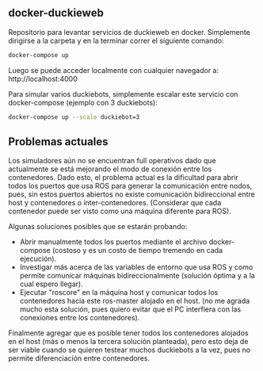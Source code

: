 ## docker-duckieweb
Repositorio para levantar servicios de duckieweb en docker.
Simplemente dirigirse a la carpeta y en la terminar correr el siguiente comando:
```bash
docker-compose up
```
Luego se puede acceder localmente con cualquier navegador a:
http://localhost:4000

Para simular varios duckiebots, simplemente escalar este servicio con docker-compose (ejemplo con 3 duckiebots):

```bash
docker-compose up --scale duckiebot=3
```

## Problemas actuales
Los simuladores aún no se encuentran full operativos dado que actualmente se está mejorando el modo de conexión entre los contenedores. Dado esto, el problema actual es la dificultad para abrir todos los puertos que usa ROS para generar la comunicación entre nodos, pues, sin estos puertos abiertos no existe comunicación bidireccional entre host y contenedores o inter-contenedores.
(Considerar que cada contenedor puede ser visto como una máquina diferente para ROS).

Algunas soluciones posibles que se estarán probando:
- Abrir manualmente todos los puertos mediante el archivo docker-compose (costoso y es un costo de tiempo tremendo en cada ejecución).
- Investigar más acerca de las variables de entorno que usa ROS y como permite comunicar máquinas bidireccionalmente (solución óptima y a la cual espero llegar).
- Ejecutar "roscore" en la máquina host y comunicar todos los contenedores hacia este ros-master alojado en el host. (no me agrada mucho esta solución, pues quiero evitar que el PC interfiera con las conexiones entre los contenedores).

Finalmente agregar que es posible tener todos los contenedores alojados en el host (más o menos la tercera solución planteada), pero esto deja de ser viable cuando se quieren testear muchos duckiebots a la vez, pues no permite diferenciación entre contenedores.